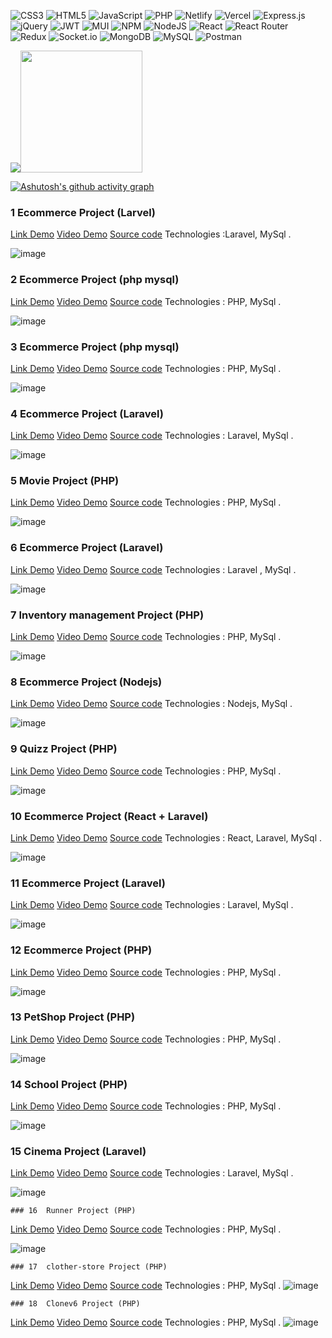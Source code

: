 

 ![CSS3](https://img.shields.io/badge/css3-%231572B6.svg?style=for-the-badge&logo=css3&logoColor=white) ![HTML5](https://img.shields.io/badge/html5-%23E34F26.svg?style=for-the-badge&logo=html5&logoColor=white) ![JavaScript](https://img.shields.io/badge/javascript-%23323330.svg?style=for-the-badge&logo=javascript&logoColor=%23F7DF1E) ![PHP](https://img.shields.io/badge/php-%23777BB4.svg?style=for-the-badge&logo=php&logoColor=white) ![Netlify](https://img.shields.io/badge/netlify-%23000000.svg?style=for-the-badge&logo=netlify&logoColor=#00C7B7) ![Vercel](https://img.shields.io/badge/vercel-%23000000.svg?style=for-the-badge&logo=vercel&logoColor=white) ![Express.js](https://img.shields.io/badge/express.js-%23404d59.svg?style=for-the-badge&logo=express&logoColor=%2361DAFB) ![jQuery](https://img.shields.io/badge/jquery-%230769AD.svg?style=for-the-badge&logo=jquery&logoColor=white) ![JWT](https://img.shields.io/badge/JWT-black?style=for-the-badge&logo=JSON%20web%20tokens) ![MUI](https://img.shields.io/badge/MUI-%230081CB.svg?style=for-the-badge&logo=material-ui&logoColor=white) ![NPM](https://img.shields.io/badge/NPM-%23000000.svg?style=for-the-badge&logo=npm&logoColor=white) ![NodeJS](https://img.shields.io/badge/node.js-6DA55F?style=for-the-badge&logo=node.js&logoColor=white) ![React](https://img.shields.io/badge/react-%2320232a.svg?style=for-the-badge&logo=react&logoColor=%2361DAFB) ![React Router](https://img.shields.io/badge/React_Router-CA4245?style=for-the-badge&logo=react-router&logoColor=white) ![Redux](https://img.shields.io/badge/redux-%23593d88.svg?style=for-the-badge&logo=redux&logoColor=white) ![Socket.io](https://img.shields.io/badge/Socket.io-black?style=for-the-badge&logo=socket.io&badgeColor=010101) ![MongoDB](https://img.shields.io/badge/MongoDB-%234ea94b.svg?style=for-the-badge&logo=mongodb&logoColor=white) ![MySQL](https://img.shields.io/badge/mysql-%2300f.svg?style=for-the-badge&logo=mysql&logoColor=white) ![Postman](https://img.shields.io/badge/Postman-FF6C37?style=for-the-badge&logo=postman&logoColor=white)



 


<img  src="https://github-readme-stats.vercel.app/api?username=tranlehuyhoang&theme=radical&hide_border=false&include_all_commits=false&count_private=false" /><img  height="195px" src="https://github-readme-stats.vercel.app/api/top-langs/?username=tranlehuyhoang&theme=radical&hide_border=false&include_all_commits=false&count_private=false&layout=compact" />


 
[![Ashutosh's github activity graph](https://github-readme-activity-graph.vercel.app/graph?username=tranlehuyhoang&theme=github-compact)](https://github.com/tranlehuyhoang/github-readme-activity-graph)
 

 ### 1  Ecommerce Project (Larvel)

[Link Demo](https://github.com/tranlehuyhoang/laravel-1) [Video Demo](https://github.com/tranlehuyhoang/laravel-1) [Source code](https://github.com/tranlehuyhoang/laravel-1) Technologies :Laravel, MySql .

![image](https://github.com/tranlehuyhoang/tranlehuyhoang/assets/111523395/df97a3bf-1bea-424c-a72d-93d53551f231")


 ### 2  Ecommerce Project (php mysql)
[Link Demo](https://github.com/tranlehuyhoang/mooncart-php) [Video Demo](https://github.com/tranlehuyhoang/mooncart-php) [Source code](https://github.com/tranlehuyhoang/mooncart-ph) Technologies : PHP, MySql .

![image](https://github.com/tranlehuyhoang/tranlehuyhoang/assets/111523395/3b656702-601a-4971-bdcf-8d904b7a67a0")


 ### 3  Ecommerce Project (php mysql)
[Link Demo](https://github.com/tranlehuyhoang/php-thu-n-suruchi) [Video Demo](https://github.com/tranlehuyhoang/php-thu-n-suruchi) [Source code](https://github.com/tranlehuyhoang/php-thu-n-suruchi) Technologies : PHP, MySql .

![image](https://github.com/tranlehuyhoang/tranlehuyhoang/assets/111523395/cf49577a-2272-45b1-9e32-98011b49b773")


 ### 4  Ecommerce Project (Laravel)
[Link Demo](https://github.com/tranlehuyhoang/electro.io.vn) [Video Demo](https://github.com/tranlehuyhoang/electro.io.vn) [Source code](https://github.com/tranlehuyhoang/electro.io.vn) Technologies : Laravel, MySql .

![image](https://github.com/tranlehuyhoang/tranlehuyhoang/assets/111523395/1cb88725-9902-4402-95b2-6d843fbb9c4e")


 ### 5  Movie Project (PHP)
[Link Demo](https://github.com/tranlehuyhoang/MOVIE-php-mvc) [Video Demo](https://github.com/tranlehuyhoang/MOVIE-php-mvc) [Source code](https://github.com/tranlehuyhoang/MOVIE-php-mvc) Technologies : PHP, MySql .

![image](https://github.com/tranlehuyhoang/tranlehuyhoang/assets/111523395/7a0bd3f5-a97d-4606-bd58-9ef206f4a905")


 ### 6  Ecommerce Project (Laravel)
[Link Demo](https://github.com/tranlehuyhoang/Laravel-zaika) [Video Demo](https://github.com/tranlehuyhoang/Laravel-zaika) [Source code](https://github.com/tranlehuyhoang/Laravel-zaika) Technologies : Laravel , MySql .

![image](https://github.com/tranlehuyhoang/tranlehuyhoang/assets/111523395/9eba5103-2522-4d22-82b8-f7ae18f5f8ff")


 ### 7  Inventory management Project (PHP)
[Link Demo](https://github.com/tranlehuyhoang/quanlykho-main/) [Video Demo](https://github.com/tranlehuyhoang/quanlykho-main/) [Source code](https://github.com/tranlehuyhoang/quanlykho-main/) Technologies : PHP, MySql .

![image](https://github.com/tranlehuyhoang/tranlehuyhoang/assets/111523395/51be9d9a-fc76-404b-927a-d74674256366)


 ### 8  Ecommerce Project (Nodejs)
[Link Demo](https://github.com/tranlehuyhoang/ecom-nodejs-mysql) [Video Demo](https://github.com/tranlehuyhoang/ecom-nodejs-mysql) [Source code](https://github.com/tranlehuyhoang/ecom-nodejs-mysql) Technologies : Nodejs, MySql .

![image](https://github.com/tranlehuyhoang/tranlehuyhoang/assets/111523395/7b116f26-87ce-4f77-acc1-d59a39e8e8a5")

  ### 9  Quizz Project (PHP)
[Link Demo](https://github.com/tranlehuyhoang/qquizz) [Video Demo](https://github.com/tranlehuyhoang/qquizz) [Source code](https://github.com/tranlehuyhoang/qquizz) Technologies : PHP, MySql .

![image](https://github.com/tranlehuyhoang/tranlehuyhoang/assets/111523395/8af9b473-7654-43bc-ba72-708d5d7f6ec1")


  ### 10  Ecommerce Project (React + Laravel)
[Link Demo](https://github.com/tranlehuyhoang/react_laravel) [Video Demo](https://github.com/tranlehuyhoang/react_laravel) [Source code](https://github.com/tranlehuyhoang/react_laravel) Technologies : React, Laravel, MySql .

![image](https://github.com/tranlehuyhoang/tranlehuyhoang/assets/111523395/61472753-8a39-450d-a664-b8ff329161c1")

  ### 11  Ecommerce Project (Laravel)
[Link Demo](https://github.com/tranlehuyhoang/kidolshop) [Video Demo](https://github.com/tranlehuyhoang/kidolshop) [Source code](https://github.com/tranlehuyhoang/kidolshop) Technologies : Laravel, MySql .

![image](https://github.com/tranlehuyhoang/tranlehuyhoang/assets/111523395/4fa70337-b307-4ff6-8d24-6b6954c66ac8")

  ### 12  Ecommerce Project (PHP)
[Link Demo](https://github.com/tranlehuyhoang/shopthoitrang) [Video Demo](https://github.com/tranlehuyhoang/shopthoitrang) [Source code](https://github.com/tranlehuyhoang/shopthoitrang) Technologies : PHP, MySql .

![image](https://github.com/tranlehuyhoang/tranlehuyhoang/assets/111523395/d9d9ea19-1b2a-49e1-a475-4182f76d785a")


  ### 13  PetShop Project (PHP)
[Link Demo](https://github.com/tranlehuyhoang/petshop) [Video Demo](https://github.com/tranlehuyhoang/petshop) [Source code](https://github.com/tranlehuyhoang/petshop) Technologies : PHP, MySql .

 ![image](https://github.com/tranlehuyhoang/petshop/assets/111523395/db9bb2d7-b6f1-4dc6-89f7-dde1bea4e64b)

   ### 14  School Project (PHP)
[Link Demo](https://github.com/tranlehuyhoang/quanlylophoc) [Video Demo](https://github.com/tranlehuyhoang/quanlylophoc) [Source code](https://github.com/tranlehuyhoang/quanlylophoc) Technologies : PHP, MySql .

![image](https://github.com/tranlehuyhoang/tranlehuyhoang/assets/111523395/64cb99f6-d2a5-4ff4-839a-f9b234790030)

   ### 15  Cinema Project (Laravel)
[Link Demo](https://github.com/tranlehuyhoang/cinema-) [Video Demo](https://github.com/tranlehuyhoang/cinema-) [Source code](https://github.com/tranlehuyhoang/cinema-) Technologies : Laravel, MySql .

 ![image](https://github.com/tranlehuyhoang/tranlehuyhoang/assets/111523395/7c6d864d-8fba-43d3-a59f-33df77f272c1)

    ### 16  Runner Project (PHP)
[Link Demo](https://github.com/tranlehuyhoang/runner) [Video Demo](https://github.com/tranlehuyhoang/runner) [Source code](https://github.com/tranlehuyhoang/runner) Technologies : PHP, MySql .


![image](https://github.com/tranlehuyhoang/tranlehuyhoang/assets/111523395/865bab64-38c3-4e6b-b5c0-dd2cc0e71856)


    ### 17  clother-store Project (PHP)
[Link Demo](https://github.com/tranlehuyhoang/clother-store) [Video Demo](https://github.com/tranlehuyhoang/clother-store) [Source code](https://github.com/tranlehuyhoang/clother-store) Technologies : PHP, MySql .
![image](https://github.com/tranlehuyhoang/tranlehuyhoang/assets/111523395/d0e1c553-8486-4e73-9630-4fbc2e63b6e0)




    ### 18  Clonev6 Project (PHP)
[Link Demo](https://github.com/tranlehuyhoang/clonev6) [Video Demo](https://github.com/tranlehuyhoang/clonev6) [Source code](https://github.com/tranlehuyhoang/clonev6) Technologies : PHP, MySql .
![image](https://github.com/tranlehuyhoang/tranlehuyhoang/assets/111523395/e0329c4d-704c-494a-8250-73d80466e82b)


